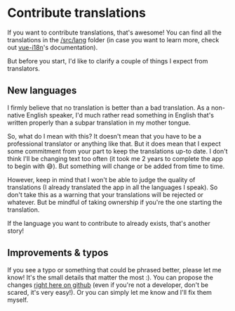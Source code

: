 # Contribute translations

If you want to contribute translations, that's awesome! You can find all the translations in the [/src/lang](../src/lang/) folder (in case you want to learn more, check out [vue-i18n](https://vue-i18n.intlify.dev/guide/essentials/syntax.html)'s documentation).

But before you start, I'd like to clarify a couple of things I expect from translators.

## New languages

I firmly believe that no translation is better than a bad translation. As a non-native English speaker, I'd much rather read something in English that's written properly than a subpar translation in my mother tongue.

So, what do I mean with this? It doesn't mean that you have to be a professional translator or anything like that. But it does mean that I expect some commitment from your part to keep the translations up-to date. I don't think I'll be changing text too often (it took me 2 years to complete the app to begin with 😅️). But something will change or be added from time to time.

However, keep in mind that I won't be able to judge the quality of translations (I already translated the app in all the languages I speak). So don't take this as a warning that your translations will be rejected or whatever. But be mindful of taking ownership if you're the one starting the translation.

If the language you want to contribute to already exists, that's another story!

## Improvements & typos

If you see a typo or something that could be phrased better, please let me know! It's the small details that matter the most :). You can propose the changes [right here on github](https://docs.github.com/en/repositories/working-with-files/managing-files/editing-files#editing-files-in-another-users-repository) (even if you're not a developer, don't be scared, it's very easy!). Or you can simply let me know and I'll fix them myself.
